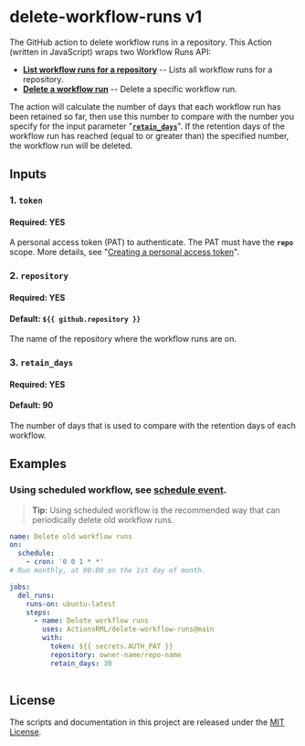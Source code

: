 # delete-workflow-runs v1
The GitHub action to delete workflow runs in a repository. This Action (written in JavaScript) wraps two Workflow Runs API:
* [**List workflow runs for a repository**](https://docs.github.com/en/free-pro-team@latest/rest/reference/actions#list-workflow-runs-for-a-repository) -- Lists all workflow runs for a repository.
* [**Delete a workflow run**](https://docs.github.com/en/free-pro-team@latest/rest/reference/actions#delete-a-workflow-run) -- Delete a specific workflow run.

The action will calculate the number of days that each workflow run has been retained so far, then use this number to compare with the number you specify for the input parameter "[**`retain_days`**](https://github.com/ActionsRML/delete-workflow-runs#3-retain_days)". If the retention days of the workflow run has reached (equal to or greater than) the specified number, the workflow run will be deleted.

## Inputs
### 1. `token`
#### Required: YES
A personal access token (PAT) to authenticate. The PAT must have the **`repo`** scope. More details, see "[Creating a personal access token](https://docs.github.com/en/free-pro-team@latest/github/authenticating-to-github/creating-a-personal-access-token)".

### 2. `repository`
#### Required: YES
#### Default: `${{ github.repository }}`
The name of the repository where the workflow runs are on.

### 3. `retain_days`
#### Required: YES
#### Default: 90
The number of days that is used to compare with the retention days of each workflow.
##

## Examples
### Using scheduled workflow, see [schedule event](https://docs.github.com/en/free-pro-team@latest/actions/reference/events-that-trigger-workflows#schedule).
> **Tip:** Using scheduled workflow is the recommended way that can periodically delete old workflow runs.
```yaml
name: Delete old workflow runs
on:
  schedule:
    - cron: '0 0 1 * *'
# Run monthly, at 00:00 on the 1st day of month.

jobs:
  del_runs:
    runs-on: ubuntu-latest
    steps:
      - name: Delete workflow runs
        uses: ActionsRML/delete-workflow-runs@main
        with:
          token: ${{ secrets.AUTH_PAT }}
          repository: owner-name/repo-name
          retain_days: 30
  
```
##

## License
The scripts and documentation in this project are released under the [MIT License](https://github.com/ActionsRML/delete-workflow-runs/blob/main/LICENSE).
##
